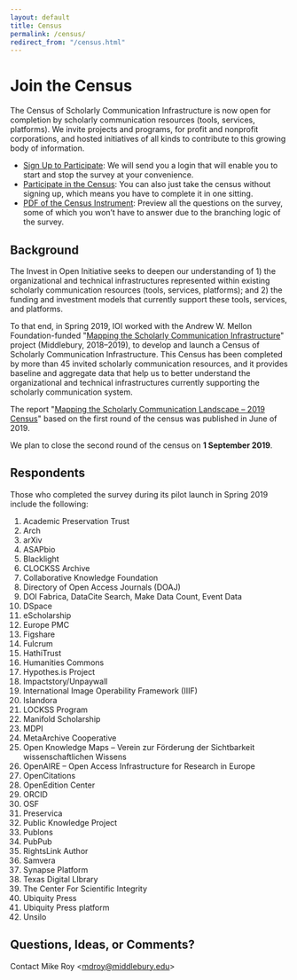 ```yaml
---
layout: default
title: Census
permalink: /census/
redirect_from: "/census.html"
---
```


# Join the Census
The Census of Scholarly Communication Infrastructure is now open for completion by scholarly communication resources (tools, services, platforms). We invite projects and programs, for profit and nonprofit corporations, and hosted initiatives of all kinds to contribute to this growing body of information.
* [Sign Up to Participate](https://docs.google.com/forms/d/1cKv8Q0JciChMavSBq0e_5S5qdQnW_H6s6TAR0wfHJmU/edit): We will send you a login that will enable you to start and stop the survey at your convenience.
* [Participate in the Census](https://www.surveymonkey.com/r/Census2019): You can also just take the census without signing up, which means you have to complete it in one sitting.
* [PDF of the Census Instrument](https://educopia.org/wp-content/uploads/2019/05/Census_2019_Open05132019.pdf): Preview all the questions on the survey, some of which you won’t have to answer due to the branching logic of the survey.

## Background
The Invest in Open Initiative seeks to deepen our understanding of 1) the organizational and technical infrastructures represented within existing scholarly communication resources (tools, services, platforms); and 2) the funding and investment models that currently support these tools, services, and platforms.

To that end, in Spring 2019, IOI worked with the Andrew W. Mellon Foundation-funded "[Mapping the Scholarly Communication Infrastructure](https://scholarlycommons.net/map/)" project (Middlebury, 2018–2019), to develop and launch a Census of Scholarly Communication Infrastructure. This Census has been completed by more than 45 invited scholarly communication resources, and it provides baseline and aggregate data that help us to better understand the organizational and technical infrastructures currently supporting the scholarly communication system.

The report "[Mapping the Scholarly Communication Landscape – 2019 Census](https://educopia.org/educopia-releases-mapping-the-scholarly-communications-landscape-2019-census/)" based on the first round of the census was published in June of 2019.

We plan to close the second round of the census on **1 September 2019**.

## Respondents
Those who completed the survey during its pilot launch in Spring 2019 include the following:
1. Academic Preservation Trust
1. Arch
1. arXiv
1. ASAPbio
1. Blacklight
1. CLOCKSS Archive
1. Collaborative Knowledge Foundation
1. Directory of Open Access Journals (DOAJ)
1. DOI Fabrica, DataCite Search, Make Data Count, Event Data
1. DSpace
1. eScholarship
1. Europe PMC
1. Figshare
1. Fulcrum
1. HathiTrust
1. Humanities Commons
1. Hypothes.is Project
1. Impactstory/Unpaywall
1. International Image Operability Framework (IIIF)
1. Islandora
1. LOCKSS Program
1. Manifold Scholarship
1. MDPI
1. MetaArchive Cooperative
1. Open Knowledge Maps – Verein zur Förderung der Sichtbarkeit wissenschaftlichen Wissens
1. OpenAIRE – Open Access Infrastructure for Research in Europe
1. OpenCitations
1. OpenEdition Center
1. ORCID
1. OSF
1. Preservica
1. Public Knowledge Project
1. Publons
1. PubPub
1. RightsLink Author
1. Samvera
1. Synapse Platform
1. Texas Digital LIbrary
1. The Center For Scientific Integrity
1. Ubiquity Press
1. Ubiquity Press platform
1. Unsilo

## Questions, Ideas, or Comments?
Contact Mike Roy <[mdroy@middlebury.edu](mailto:mdroy@middlebury.edu)>
